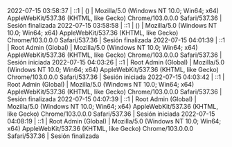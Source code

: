 2022-07-15 03:58:37 | ::1 |  () | Mozilla/5.0 (Windows NT 10.0; Win64; x64) AppleWebKit/537.36 (KHTML, like Gecko) Chrome/103.0.0.0 Safari/537.36 | Sesión finalizada
2022-07-15 03:58:58 | ::1 |  () | Mozilla/5.0 (Windows NT 10.0; Win64; x64) AppleWebKit/537.36 (KHTML, like Gecko) Chrome/103.0.0.0 Safari/537.36 | Sesión finalizada
2022-07-15 04:01:39 | ::1 | Root Admin (Global) | Mozilla/5.0 (Windows NT 10.0; Win64; x64) AppleWebKit/537.36 (KHTML, like Gecko) Chrome/103.0.0.0 Safari/537.36 | Sesión iniciada
2022-07-15 04:03:26 | ::1 | Root Admin (Global) | Mozilla/5.0 (Windows NT 10.0; Win64; x64) AppleWebKit/537.36 (KHTML, like Gecko) Chrome/103.0.0.0 Safari/537.36 | Sesión iniciada
2022-07-15 04:03:42 | ::1 | Root Admin (Global) | Mozilla/5.0 (Windows NT 10.0; Win64; x64) AppleWebKit/537.36 (KHTML, like Gecko) Chrome/103.0.0.0 Safari/537.36 | Sesión finalizada
2022-07-15 04:07:39 | ::1 | Root Admin (Global) | Mozilla/5.0 (Windows NT 10.0; Win64; x64) AppleWebKit/537.36 (KHTML, like Gecko) Chrome/103.0.0.0 Safari/537.36 | Sesión iniciada
2022-07-15 04:08:19 | ::1 | Root Admin (Global) | Mozilla/5.0 (Windows NT 10.0; Win64; x64) AppleWebKit/537.36 (KHTML, like Gecko) Chrome/103.0.0.0 Safari/537.36 | Sesión finalizada
